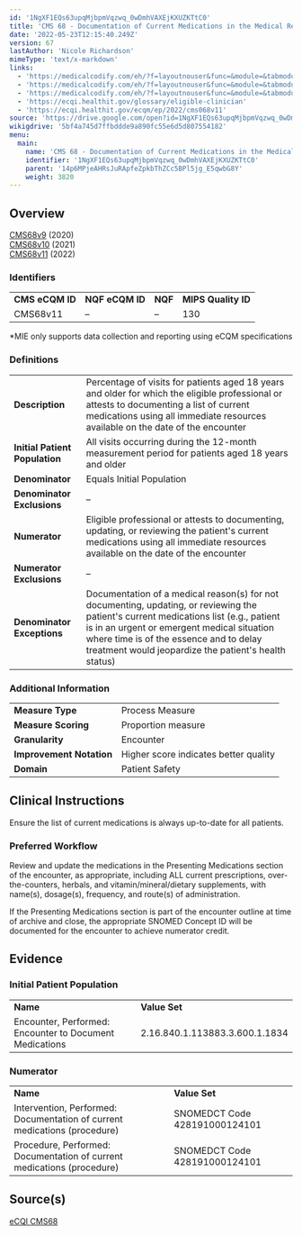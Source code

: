 ```yaml
---
id: '1NgXF1EQs63upqMjbpmVqzwq_0wDmhVAXEjKXUZKTtC0'
title: 'CMS 68 - Documentation of Current Medications in the Medical Record'
date: '2022-05-23T12:15:40.249Z'
version: 67
lastAuthor: 'Nicole Richardson'
mimeType: 'text/x-markdown'
links:
  - 'https://medicalcodify.com/eh/?f=layoutnouser&func=&module=&tabmodule=&name=RXDBmain&searchterm=cms2&showresult=CMS68v9&showresulttype=Measure'
  - 'https://medicalcodify.com/eh/?f=layoutnouser&func=&module=&tabmodule=&name=RXDBmain&searchterm=cms2&showresult=CMS68v10&showresulttype=Measure'
  - 'https://medicalcodify.com/eh/?f=layoutnouser&func=&module=&tabmodule=&name=RXDBmain&searchterm=cms2&showresult=CMS68v11&showresulttype=Measure'
  - 'https://ecqi.healthit.gov/glossary/eligible-clinician'
  - 'https://ecqi.healthit.gov/ecqm/ep/2022/cms068v11'
source: 'https://drive.google.com/open?id=1NgXF1EQs63upqMjbpmVqzwq_0wDmhVAXEjKXUZKTtC0'
wikigdrive: '5bf4a745d7ffbddde9a890fc55e6d5d807554182'
menu:
  main:
    name: 'CMS 68 - Documentation of Current Medications in the Medical Record'
    identifier: '1NgXF1EQs63upqMjbpmVqzwq_0wDmhVAXEjKXUZKTtC0'
    parent: '14p6MPjeAHRsJuRApfeZpkbThZCc5BPl5jg_E5qwbG8Y'
    weight: 3820
---
```

## Overview  
  
[CMS68v9](https://medicalcodify.com/eh/?f=layoutnouser&func=&module=&tabmodule=&name=RXDBmain&searchterm=cms2&showresult=CMS68v9&showresulttype=Measure) (2020)  
[CMS68v10](https://medicalcodify.com/eh/?f=layoutnouser&func=&module=&tabmodule=&name=RXDBmain&searchterm=cms2&showresult=CMS68v10&showresulttype=Measure) (2021)  
[CMS68v11](https://medicalcodify.com/eh/?f=layoutnouser&func=&module=&tabmodule=&name=RXDBmain&searchterm=cms2&showresult=CMS68v11&showresulttype=Measure) (2022)
  
### Identifiers  


<table>
<tr>
<td><strong>CMS eCQM ID</strong></td>
<td><strong>NQF eCQM ID</strong></td>
<td><strong>NQF</strong></td>
<td><strong>MIPS Quality ID</strong></td>
</tr>
<tr>
<td>CMS68v11</td>
<td>–</td>
<td>–</td>
<td>130</td>
</tr>

</table>
*MIE only supports data collection and reporting using eCQM specifications
  
### Definitions  


<table>
<tr>
<td><strong>Description</strong></td>
<td>Percentage of visits for patients aged 18 years and older for which the eligible professional or <a href="https://ecqi.healthit.gov/glossary/eligible-clinician"></a> attests to documenting a list of current medications using all immediate resources available on the date of the encounter</td>
</tr>
<tr>
<td><strong>Initial Patient Population</strong></td>
<td>All visits occurring during the 12-month measurement period for patients aged 18 years and older</td>
</tr>
<tr>
<td><strong>Denominator</strong></td>
<td>Equals Initial Population</td>
</tr>
<tr>
<td><strong>Denominator Exclusions</strong></td>
<td>–</td>
</tr>
<tr>
<td><strong>Numerator</strong></td>
<td>Eligible professional or <a href="https://ecqi.healthit.gov/glossary/eligible-clinician"></a> attests to documenting, updating, or reviewing the patient's current medications using all immediate resources available on the date of the encounter</td>
</tr>
<tr>
<td><strong>Numerator Exclusions</strong></td>
<td>–</td>
</tr>
<tr>
<td><strong>Denominator Exceptions</strong></td>
<td>Documentation of a medical reason(s) for not documenting, updating, or reviewing the patient's current medications list (e.g., patient is in an urgent or emergent medical situation where time is of the essence and to delay treatment would jeopardize the patient's health status)</td>
</tr>

</table>

  
### Additional Information  


<table>
<tr>
<td><strong>Measure Type</strong></td>
<td>Process Measure</td>
</tr>
<tr>
<td><strong>Measure Scoring</strong></td>
<td>Proportion measure</td>
</tr>
<tr>
<td><strong>Granularity</strong></td>
<td>Encounter</td>
</tr>
<tr>
<td><strong>Improvement Notation</strong></td>
<td>Higher score indicates better quality</td>
</tr>
<tr>
<td><strong>Domain</strong></td>
<td>Patient Safety</td>
</tr>

</table>


  
## Clinical Instructions  
  
Ensure the list of current medications is always up-to-date for all patients.
  
### Preferred Workflow  
  
Review and update the medications in the Presenting Medications section of the encounter, as appropriate, including ALL current prescriptions, over-the-counters, herbals, and vitamin/mineral/dietary supplements, with name(s), dosage(s), frequency, and route(s) of administration.

If the Presenting Medications section is part of the encounter outline at time of archive and close, the appropriate SNOMED Concept ID will be documented for the encounter to achieve numerator credit.
  
## Evidence  

  
### Initial Patient Population  


<table>
<tr>
<td><strong>Name</strong></td>
<td><strong>Value Set</strong></td>
</tr>
<tr>
<td>Encounter, Performed: Encounter to Document Medications</td>
<td>2.16.840.1.113883.3.600.1.1834</td>
</tr>

</table>

  
### Numerator  


<table>
<tr>
<td><strong>Name</strong></td>
<td><strong>Value Set</strong></td>
</tr>
<tr>
<td>Intervention, Performed: Documentation of current medications (procedure)</td>
<td>SNOMEDCT Code 428191000124101</td>
</tr>
<tr>
<td>Procedure, Performed: Documentation of current medications (procedure)</td>
<td>SNOMEDCT Code 428191000124101</td>
</tr>

</table>

  
## Source(s)  
  
[eCQI CMS68](https://ecqi.healthit.gov/ecqm/ep/2022/cms068v11)
